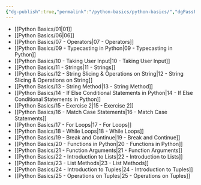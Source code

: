 ```yaml
---
{"dg-publish":true,"permalink":"/python-basics/python-basics/","dgPassFrontmatter":true,"noteIcon":"1","created":"2023-12-10T08:54:08.076+05:30","updated":"2023-12-24T21:26:35.752+05:30"}
---
```



- [[Python Basics/01\|01]]
- [[Python Basics/06\|06]]
- [[Python Basics/07 - Operators\|07 - Operators]]
- [[Python Basics/09 - Typecasting in Python\|09 - Typecasting in Python]]
- [[Python Basics/10 - Taking User Input\|10 - Taking User Input]]
- [[Python Basics/11 - Strings\|11 - Strings]]
- [[Python Basics/12 - String Slicing & Operations on String\|12 - String Slicing & Operations on String]]
- [[Python Basics/13 - String Method\|13 - String Method]]
- [[Python Basics/14 - If Else Conditional Statements in Python\|14 - If Else Conditional Statements in Python]]
- [[Python Basics/15 - Exercise 2\|15 - Exercise 2]]
- [[Python Basics/16 - Match Case Statements\|16 - Match Case Statements]]
- [[Python Basics/17 - For Loops\|17 - For Loops]]
- [[Python Basics/18 - While Loops\|18 - While Loops]]
- [[Python Basics/19 - Break and Continue\|19 - Break and Continue]]
- [[Python Basics/20 - Functions in Python\|20 - Functions in Python]]
- [[Python Basics/21 - Function Arguments\|21 - Function Arguments]]
- [[Python Basics/22 - Introduction to Lists\|22 - Introduction to Lists]]
- [[Python Basics/23 - List Methods\|23 - List Methods]]
- [[Python Basics/24 - Introduction to Tuples\|24 - Introduction to Tuples]]
- [[Python Basics/25 - Operations on Tuples\|25 - Operations on Tuples]]


